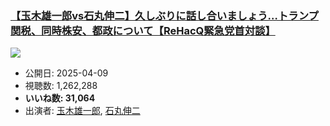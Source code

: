 ### [【玉木雄一郎vs石丸伸二】久しぶりに話し合いましょう…トランプ関税、同時株安、都政について【ReHacQ緊急党首対談】](https://www.youtube.com/watch?v=nhJYpgzPBJU)
[![](https://img.youtube.com/vi/nhJYpgzPBJU/sddefault.jpg)](https://www.youtube.com/watch?v=nhJYpgzPBJU)
-   公開日: 2025-04-09
-   視聴数: 1,262,288
-   **いいね数: 31,064**
-   出演者: [玉木雄一郎](/rehacq_fan/people/玉木雄一郎 "wikilink"), [石丸伸二](/rehacq_fan/people/石丸伸二 "wikilink")
